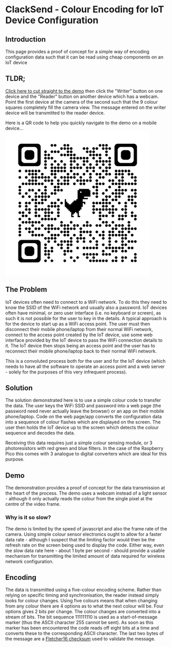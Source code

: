 # ClackSend - Colour Encoding for IoT Device Configuration

## Introduction
This page provides a proof of concept for a simple way of encoding configuration data such that it can be read using cheap components on an IoT device

## TLDR;
[Click here to cut straight to the demo](demo.html) then click the "Writer" button on one device and the "Reader" button on another device which has a webcam. Point the first device at the camera of the second such that the 9 colour squares completely fill the camera view. The message entered on the writer device will be transmitted to the reader device.

Here is a QR code to help you quickly navigate to the demo on a mobile device...
![QR code for demo page](demoQRCode.png)

## The Problem
IoT devices often need to connect to a WiFi network. To do this they need to know the SSID of the WiFi network and usually also a password. IoT devices often have minimal, or zero user interface (i.e. no keyboard or screen), as such it is not possible for the user to key in the details. A typical approach is for the device to start up as a WiFi access point. The user must then disconnect their mobile phone/laptop from their normal WiFi network, connect to the access point created by the IoT device, use some web interface provided by the IoT device to pass the WiFi connection details to it. The IoT device then stops being an access point and the user has to reconnect their mobile phone/laptop back to their normal WiFi network.

This is a convoluted process both for the user and for the IoT device (which needs to have all the software to operate an access point and a web server - solely for the purposes of this very infrequent process).
        
## Solution
The solution demonstrated here is to use a simple colour code to transfer the data. The user keys the WiFi SSID and password into a web page (the password need never actually leave the browser) or an app on their mobile phone/laptop. Code on the web page/app converts the configuration data into a sequence of colour flashes which are displayed on the screen. The user then holds the IoT device up to the screen which detects the colour sequence and decodes the data.

Receiving this data requires just a simple colour sensing module, or 3 photoresistors with red green and blue filters. In the case of the Raspberry Pico this comes with 3 analogue to digital converters which are ideal for this purpose.

## Demo
The demonstration provides a proof of concept for the data transmission at the heart of the process. The demo uses a webcam instead of a light sensor - although it only actually reads the colour from the single pixel at the centre of the video frame.

### Why is it so slow?
The demo is limited by the speed of javascript and also the frame rate of the camera. Using simple colour sensor electronics ought to allow for a faster data rate - although I suspect that the limiting factor would then be the refresh rate on the screen being used to display the code. Either way, even the slow data rate here - about 1 byte per second - should provide a usable mechanism for transmitting the limited amount of data required for wireless network configuration.

## Encoding
The data is transmitted using a five-colour encoding scheme. Rather than relying on specific timing and synchronisation, the reader instead simply looks for colour changes. Using five colours means that when changing from any colour there are 4 options as to what the next colour will be. Four options gives 2 bits per change. The colour changes are converted into a stream of bits. The bit sequence 111111110 is used as a start-of-message marker (thus the ASCII character 255 cannot be sent). As soon as this marker has been encountered the code reads off eight bits at a time and converts these to the corresponding ASCII character. The last two bytes of the message are a [Fletcher16 checksum](https://en.wikipedia.org/wiki/Fletcher%27s_checksum) used to validate the message.
